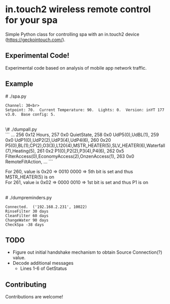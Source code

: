 # in.touch2 wireless remote control for your spa

Simple Python class for controlling spa with an in.touch2 device (https://geckointouch.com/).

## Experimental Code!

Experimental code based on analysis of mobile app network traffic.

## Example

\# ./spa.py<br>
```
Channel: 30<br>
Setpoint: 70.  Current Temperature: 90.  Lights: 0.  Version: inYT 177 v3.0.  Base config: 5.
```

<br>
\# ./dumpall.py<br>
```
...
256 0x12 Hours, 
257 0x0 QuietState, 
258 0x0 UdP5(0),UdBL(1), 
259 0x0 UdP1(0),UdP2(2),UdP3(4),UdP4(6), 
260 0x20 P5(0),BL(1),CP(2),O3(3),L120(4),MSTR_HEATER(5),SLV_HEATER(6),Waterfall(7),Heating(5), 
261 0x2 P1(0),P2(2),P3(4),P4(6), 
262 0x5 FilterAccess(0),EconomyAccess(2),OnzenAccess(1), 
263 0x0 RemoteFiltAction, 
...
```

For 260, value is 0x20 => 0010 0000 => 5th bit is set and thus MSTR_HEATER(5) is on<br>
For 261, value ix 0x02 => 0000 0010 => 1st bit is set and thus P1 is on<br>
<br>

\# ./dumpreminders.py<br>
```
Connected.  ('192.168.2.231', 10022)
RinseFilter 30 days
CleanFilter 60 days
ChangeWater 90 days
CheckSpa -38 days
```

## TODO

<ul>
<li>Figure out initial handshake mechanism to obtain Source Connection(?) value.</li>
<li>Decode additional messages
  <ul>
  <li>Lines 1-6 of GetStatus</li>
  </ul>
</li>
</ul>

## Contributing

Contributions are welcome!
